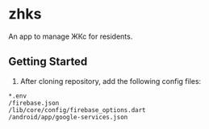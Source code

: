 # zhks

An app to manage ЖКс for residents.

## Getting Started

1. After cloning repository, add the following config files:

```
*.env
/firebase.json
/lib/core/config/firebase_options.dart
/android/app/google-services.json
```
